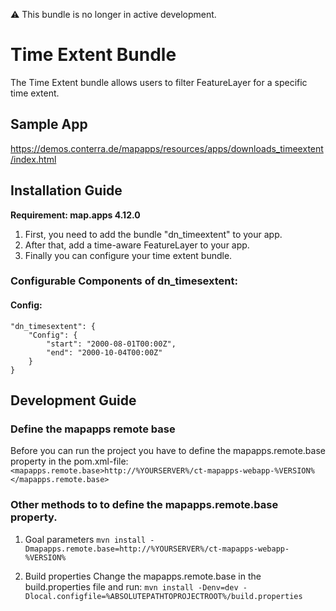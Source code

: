⚠️ This bundle is no longer in active development.
# Time Extent Bundle
The Time Extent bundle allows users to filter FeatureLayer for a specific time extent.

## Sample App
https://demos.conterra.de/mapapps/resources/apps/downloads_timeextent/index.html

## Installation Guide
**Requirement: map.apps 4.12.0**

1. First, you need to add the bundle "dn_timeextent" to your app.
2. After that, add a time-aware FeatureLayer to your app.
3. Finally you can configure your time extent bundle.

### Configurable Components of dn_timesextent:
#### Config:
```
"dn_timesextent": {
    "Config": {
        "start": "2000-08-01T00:00Z",
        "end": "2000-10-04T00:00Z"
    }
}
```

## Development Guide
### Define the mapapps remote base
Before you can run the project you have to define the mapapps.remote.base property in the pom.xml-file:
`<mapapps.remote.base>http://%YOURSERVER%/ct-mapapps-webapp-%VERSION%</mapapps.remote.base>`

### Other methods to to define the mapapps.remote.base property.
1. Goal parameters
`mvn install -Dmapapps.remote.base=http://%YOURSERVER%/ct-mapapps-webapp-%VERSION%`

2. Build properties
Change the mapapps.remote.base in the build.properties file and run:
`mvn install -Denv=dev -Dlocal.configfile=%ABSOLUTEPATHTOPROJECTROOT%/build.properties`
